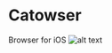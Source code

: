 # Сatowser

Browser for iOS
![alt text](https://github.com/kyzmitch/catowser/blob/master/screenshots/iphone_screenshot.png)
